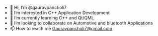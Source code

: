 - 👋 Hi, I’m @gauravpancholi7
- 👀 I’m interested in C++ Application  Development
- 🌱 I’m currently learning C++ and Qt/QML
- 💞️ I’m looking to collaborate on Automotive and bluetooth Applications
- 📫 How to reach me Gauravpancholi7@gmail.com

<!---
gauravpancholi7/gauravpancholi7 is a ✨ special ✨ repository because its `README.md` (this file) appears on your GitHub profile.
You can click the Preview link to take a look at your changes.
--->
